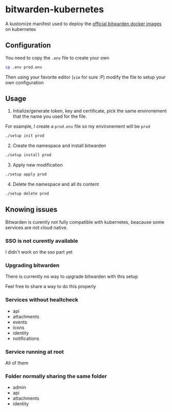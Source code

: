 # bitwarden-kubernetes

A kustomize manifest used to deploy the [official bitwarden docker images](https://github.com/bitwarden/server) on kubernetes

## Configuration

You need to copy the `.env` file to create your own

```bash
cp .env prod.env
```

Then using your favorite editor (`vim` for sure :P) modify the file to setup your own configuration

## Usage

1. Intialize/generate token, key and certificate, pick the same environement that the name you used for the file.

For example, I create a `prod.env` file so my environement will be `prod`

```bash
./setup init prod
```

2. Create the namespace and install bitwarden

```bash
./setup install prod
```

3. Apply new modification

```bash
./setup apply prod
```

4. Delete the namespace and all its content

```bash
./setup delete prod
```

## Knowing issues

Bitwarden is curently not fully compatible with kubernetes, beacause some services are not cloud native.

### SSO is not curently available

I didn't work on the sso part yet

### Upgrading bitwarden

There is currently no way to upgrade bitwarden with this setup

Feel free to share a way to do this properly

### Services without healtcheck

* api
* attachments
* events
* icons
* identity
* notifications

### Service running at root

All of them

### Folder normally sharing the same folder

* admin
* api
* attachments
* identity
